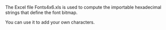 The Excel file Fonts4x6.xls is used to compute the importable hexadecimal
strings that define the font bitmap.

You can use it to add your own characters.
